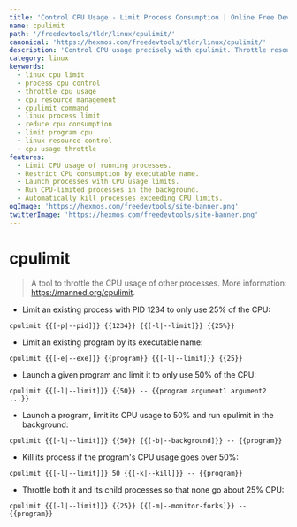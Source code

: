 ```yaml
---
title: 'Control CPU Usage - Limit Process Consumption | Online Free DevTools by Hexmos'
name: cpulimit
path: '/freedevtools/tldr/linux/cpulimit/'
canonical: 'https://hexmos.com/freedevtools/tldr/linux/cpulimit/'
description: 'Control CPU usage precisely with cpulimit. Throttle resource consumption & prevent process hogging with this command line tool. Free online tool, no registration required.'
category: linux
keywords:
  - linux cpu limit
  - process cpu control
  - throttle cpu usage
  - cpu resource management
  - cpulimit command
  - linux process limit
  - reduce cpu consumption
  - limit program cpu
  - linux resource control
  - cpu usage throttle
features:
  - Limit CPU usage of running processes.
  - Restrict CPU consumption by executable name.
  - Launch processes with CPU usage limits.
  - Run CPU-limited processes in the background.
  - Automatically kill processes exceeding CPU limits.
ogImage: 'https://hexmos.com/freedevtools/site-banner.png'
twitterImage: 'https://hexmos.com/freedevtools/site-banner.png'
---
```


# cpulimit

> A tool to throttle the CPU usage of other processes.
> More information: <https://manned.org/cpulimit>.

- Limit an existing process with PID 1234 to only use 25% of the CPU:

`cpulimit {{[-p|--pid]}} {{1234}} {{[-l|--limit]}} {{25%}}`

- Limit an existing program by its executable name:

`cpulimit {{[-e|--exe]}} {{program}} {{[-l|--limit]}} {{25}}`

- Launch a given program and limit it to only use 50% of the CPU:

`cpulimit {{[-l|--limit]}} {{50}} -- {{program argument1 argument2 ...}}`

- Launch a program, limit its CPU usage to 50% and run cpulimit in the background:

`cpulimit {{[-l|--limit]}} {{50}} {{[-b|--background]}} -- {{program}}`

- Kill its process if the program's CPU usage goes over 50%:

`cpulimit {{[-l|--limit]}} 50 {{[-k|--kill]}} -- {{program}}`

- Throttle both it and its child processes so that none go about 25% CPU:

`cpulimit {{[-l|--limit]}} {{25}} {{[-m|--monitor-forks]}} -- {{program}}`
